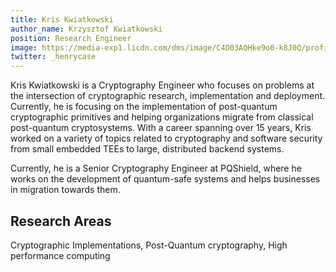 ```yaml
---
title: Kris Kwiatkowski
author_name: Krzysztof Kwiatkowski
position: Research Engineer
image: https://media-exp1.licdn.com/dms/image/C4D03AQHke9o0-k8J0Q/profile-displayphoto-shrink_200_200/0/1558826548574?e=1634774400&v=beta&t=uN8iAjot-lJVCnHgwlMtV7gDUVPQ2P5kUOiZM-NkaXg
twitter: _henrycase
---
```


Kris Kwiatkowski is a Cryptography Engineer who focuses on problems at the intersection of cryptographic research, implementation and deployment. Currently, he is focusing on the implementation of post-quantum cryptographic primitives and helping organizations migrate from classical post-quantum cryptosystems. With a career spanning over 15 years, Kris worked on a variety of topics related to cryptography and software security from small embedded TEEs to large, distributed backend systems.

Currently, he is a Senior Cryptography Engineer at PQShield, where he works on the development of quantum-safe systems and helps businesses in migration towards them.

## Research Areas 
Cryptographic Implementations, Post-Quantum cryptography, High performance computing
